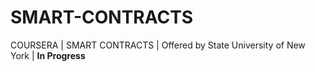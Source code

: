 # SMART-CONTRACTS
COURSERA | SMART CONTRACTS  |  Offered by State University of New York | **In Progress**
